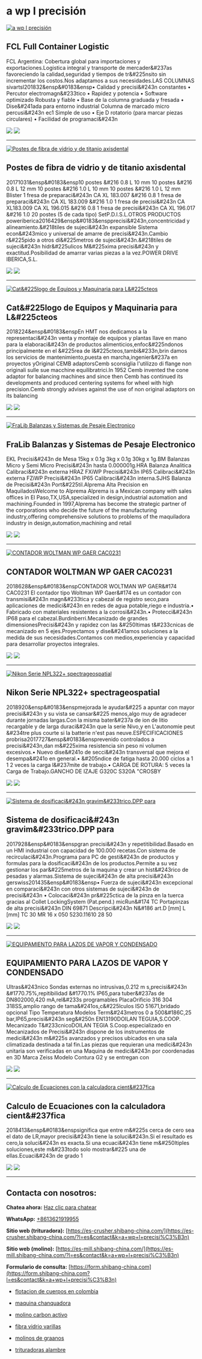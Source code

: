 # a wp l precisión

<a href="https://swt.shibang-china.com/?l=es&img&k=a+wp+l+precisi%C3%B3n" target="_blank">![a wp l precisión](http://static.shibang-china.com/all-800x300/652.jpg)</a>

## FCL Full Container Logistic
FCL Argentina: Cobertura global para importaciones y exportaciones.Logistica integral y transporte de mercader&#237as favoreciendo la calidad,seguridad y tiempos de tr&#225nsito sin incrementar los costos.Nos adaptamos a sus necesidades.LAS COLUMNAS sivartsl201832&ensp&#0183&ensp• Calidad y precisi&#243n constantes • Percutor electromagn&#233tico • Rapidez y potencia • Software optimizado Robusta y fiable • Base de la columna graduada y fresada • Dise&#241ada para entorno industrial Columna de marcado micro percusi&#243n ec1 Simple de uso • Eje D rotatorio (para marcar piezas circulares) • Facilidad de programaci&#243n


<a href="https://whatsapp.shibangsoft.com/WhatsApp.php" target="_blank" title="WhatsApp">![](http://static.shibang-china.com/icon/whatsapp.png)</a> <a href="https://swt.shibang-china.com/?l=es&icon&k=a+wp+l+precisi%C3%B3n" target="_blank">![](http://static.shibang-china.com/icon/chat-es.png)</a>

---

<a href="https://swt.shibang-china.com/?l=es&img&k=a+wp+l+precisi%C3%B3n" target="_blank">![Postes de fibra de vidrio y de titanio axisdental](http://static.shibang-china.com/all-800x300/965.jpg)</a>

## Postes de fibra de vidrio y de titanio axisdental
20171031&ensp&#0183&ensp10 postes &#216 0.8 L 10 mm 10 postes &#216 0.8 L 12 mm 10 postes &#216 1.0 L 10 mm 10 postes &#216 1.0 L 12 mm Blister 1 fresa de preparaci&#243n CA XL 183.007 &#216 0.8 1 fresa de preparaci&#243n CA XL 183.009 &#216 1.0 1 fresa de precisi&#243n CA XL183.009 CA XL 196.015 &#216 0.8 1 fresa de precisi&#243n CA XL 196.017 &#216 1.0 20 postes (5 de cada tipo) SetP.D.I.S.L.OTROS PRODUCTOS poweriberica2016429&ensp&#0183&enspprecisi&#243n,concentricidad y alineamiento.&#218tiles de sujeci&#243n expansible Sistema econ&#243mico y universal de amarre de precisi&#243n.Cambio r&#225pido a otros di&#225metros de sujeci&#243n.&#218tiles de sujeci&#243n hidr&#225ulicos M&#225xima precisi&#243n y exactitud.Posibilidad de amarrar varias piezas a la vez.POWER DRIVE IBERICA,S.L.


<a href="https://whatsapp.shibangsoft.com/WhatsApp.php" target="_blank" title="WhatsApp">![](http://static.shibang-china.com/icon/whatsapp.png)</a> <a href="https://swt.shibang-china.com/?l=es&icon&k=a+wp+l+precisi%C3%B3n" target="_blank">![](http://static.shibang-china.com/icon/chat-es.png)</a>

---

<a href="https://swt.shibang-china.com/?l=es&img&k=a+wp+l+precisi%C3%B3n" target="_blank">![Cat&#225logo de Equipos y Maquinaria para L&#225cteos](http://static.shibang-china.com/all-800x300/445.jpg)</a>

## Cat&#225logo de Equipos y Maquinaria para L&#225cteos
2018224&ensp&#0183&enspEn HMT nos dedicamos a la representaci&#243n venta y montaje de equipos y plantas llave en mano para la elaboraci&#243n de productos alimenticios,enfoc&#225ndonos principalmente en el &#225rea de l&#225cteos,tambi&#233n,brin damos los servicios de mantenimiento,puesta en marcha,ingenier&#237a en proyectos yOriginal CEMB adaptorsCemb sconsiglia l'utilizzo di flange non originali sulle sue macchine equilibratrici.In 1952 Cemb invented the cone adaptor for balancing machines and since then Cemb has continued its developments and produced centering systems for wheel with high precision.Cemb strongly advises against the use of non original adaptors on its balancing


<a href="https://whatsapp.shibangsoft.com/WhatsApp.php" target="_blank" title="WhatsApp">![](http://static.shibang-china.com/icon/whatsapp.png)</a> <a href="https://swt.shibang-china.com/?l=es&icon&k=a+wp+l+precisi%C3%B3n" target="_blank">![](http://static.shibang-china.com/icon/chat-es.png)</a>

---

<a href="https://swt.shibang-china.com/?l=es&img&k=a+wp+l+precisi%C3%B3n" target="_blank">![FraLib Balanzas y Sistemas de Pesaje Electronico](http://static.shibang-china.com/all-800x300/1283.jpg)</a>

## FraLib Balanzas y Sistemas de Pesaje Electronico
EKL Precisi&#243n de Mesa 15kg x 0.1g 3kg x 0.1g 30kg x 1g.BM Balanzas Micro y Semi Micro Precisi&#243n hasta 0.000001g.HRA Balanza Analitica Calibraci&#243n externa HRAZ FXiWP Precisi&#243n IP65 Calibraci&#243n externa FZiWP Precisi&#243n IP65 Calibraci&#243n interna.SJHS Balanza de Precisi&#243n Port&#225til.Alprema Alta Precision en MaquiladosWelcome to Alprema Alprema is a Mexican company with sales offices in El Paso,TX,USA,specialized in design,industrial automation and machining.Founded in 1997,Alprema has become the strategic partner of the corporations who decide the future of the manufacturing industry,offering comprehensive solutions to problems of the maquiladora industry in design,automation,machining and retail


<a href="https://whatsapp.shibangsoft.com/WhatsApp.php" target="_blank" title="WhatsApp">![](http://static.shibang-china.com/icon/whatsapp.png)</a> <a href="https://swt.shibang-china.com/?l=es&icon&k=a+wp+l+precisi%C3%B3n" target="_blank">![](http://static.shibang-china.com/icon/chat-es.png)</a>

---

<a href="https://swt.shibang-china.com/?l=es&img&k=a+wp+l+precisi%C3%B3n" target="_blank">![CONTADOR WOLTMAN WP GAER CAC0231](http://static.shibang-china.com/all-800x300/1377.jpg)</a>

## CONTADOR WOLTMAN WP GAER CAC0231
2018628&ensp&#0183&enspCONTADOR WOLTMAN WP GAER&#174 CAC0231 El contador tipo Woltman WP Gaer&#174 es un contador con transmisi&#243n magn&#233tica y cabezal de registro seco,para aplicaciones de medici&#243n en redes de agua potable,riego e industria.• Fabricado con materiales resistentes a la corrosi&#243n.• Protecci&#243n IP68 para el cabezal.Burdinberri.Mecanizado de grandes dimensionesPrecisi&#243n y rapidez con las &#250ltimas t&#233cnicas de mecanizado en 5 ejes.Proyectamos y dise&#241amos soluciones a la medida de sus necesidades.Contamos con medios,experiencia y capacidad para desarrollar proyectos integrales.


<a href="https://whatsapp.shibangsoft.com/WhatsApp.php" target="_blank" title="WhatsApp">![](http://static.shibang-china.com/icon/whatsapp.png)</a> <a href="https://swt.shibang-china.com/?l=es&icon&k=a+wp+l+precisi%C3%B3n" target="_blank">![](http://static.shibang-china.com/icon/chat-es.png)</a>

---

<a href="https://swt.shibang-china.com/?l=es&img&k=a+wp+l+precisi%C3%B3n" target="_blank">![Nikon Serie NPL322+ spectrageospatial](http://static.shibang-china.com/all-800x300/1145.jpg)</a>

## Nikon Serie NPL322+ spectrageospatial
2018920&ensp&#0183&enspmejorada le ayudar&#225 a apuntar con mayor precisi&#243n y su vista se cansar&#225 menos,algo muy de agradecer durante jornadas largas.Con la misma bater&#237a de ion de litio recargable y de larga duraci&#243n que la serie Nivo,y en L'autonomie peut &#234tre plus courte si la batterie n'est pas neuve.ESPECIFICACIONES probrisa2017727&ensp&#0183&ensprevenido controlados a precisi&#243n,dan m&#225xima resistencia sin peso ni volumen excesivos.• Nuevo dise&#241o de secci&#243n transversal que mejora el desempa&#241o en general.• &#205ndice de fatiga hasta 20.000 ciclos a 1 1 2 veces la carga l&#237mite de trabajo.• CARGA DE ROTURA: 5 veces la Carga de Trabajo.GANCHO DE IZAJE G320C S320A "CROSBY


<a href="https://whatsapp.shibangsoft.com/WhatsApp.php" target="_blank" title="WhatsApp">![](http://static.shibang-china.com/icon/whatsapp.png)</a> <a href="https://swt.shibang-china.com/?l=es&icon&k=a+wp+l+precisi%C3%B3n" target="_blank">![](http://static.shibang-china.com/icon/chat-es.png)</a>

---

<a href="https://swt.shibang-china.com/?l=es&img&k=a+wp+l+precisi%C3%B3n" target="_blank">![Sistema de dosificaci&#243n gravim&#233trico.DPP para](http://static.shibang-china.com/all-800x300/1038.jpg)</a>

## Sistema de dosificaci&#243n gravim&#233trico.DPP para
2017928&ensp&#0183&enspgran precisi&#243n y repetitibilidad.Basado en un HMI industrial con capacidad de 100.000 recetas.Con sistema de recirculaci&#243n.Programa para PC de gesti&#243n de productos y formulas para la dosificaci&#243n de los productos.Permite a su vez gestionar los par&#225metros de la maquina y crear un hist&#243rico de pesadas y alarmas.Sistema de sujeci&#243n de alta precisi&#243n gerswiss201435&ensp&#0183&ensp• Fuerza de sujeci&#243n excepcional en comparaci&#243n con otros sistemas de sujeci&#243n de precisi&#243n • Colocaci&#243n pr&#225ctica de la pinza en la tuerca gracias al Collet LockingSystem (Pat.pend.) micRun&#174 TC Portapinzas de alta precisi&#243n DIN 69871 Descripci&#243n N&#186 art.D [mm] L [mm] TC 30 MR 16 x 050 5230.11610 28 50


<a href="https://whatsapp.shibangsoft.com/WhatsApp.php" target="_blank" title="WhatsApp">![](http://static.shibang-china.com/icon/whatsapp.png)</a> <a href="https://swt.shibang-china.com/?l=es&icon&k=a+wp+l+precisi%C3%B3n" target="_blank">![](http://static.shibang-china.com/icon/chat-es.png)</a>

---

<a href="https://swt.shibang-china.com/?l=es&img&k=a+wp+l+precisi%C3%B3n" target="_blank">![EQUIPAMIENTO PARA LAZOS DE VAPOR Y CONDENSADO](http://static.shibang-china.com/all-800x300/935.jpg)</a>

## EQUIPAMIENTO PARA LAZOS DE VAPOR Y CONDENSADO
Ultras&#243nico Sondas externas no intrusivas,0.212 m s,precisi&#243n &#1770.75%,repitibilidad &#1770.1% IP65,para tuber&#237as de DN802000,420 mA,rel&#233s programables PlacaOrificio 316 304 318SS,amplio rango de tama&#241os,c&#225lculos ISO 51671,bridado opcional Tipo Temperatura Modelos Term&#243metros 0 a 500&#186C,25 bar,IP65,precisi&#243n seg&#250n EN13190DOILAN TEGUIA,S.COOP. Mecanizado T&#233cnicoDOILAN TEGIA S.Coop.especializado en Mecanizados de Precisi&#243n dispone de los instrumentos de medici&#243n m&#225s avanzados y precisos ubicados en una sala climatizada destinada a tal fin.Las piezas que requieran una medici&#243n unitaria son verificadas en una Maquina de medici&#243n por coordenadas en 3D Marca Zeiss Modelo Contura G2 y se entregan con


<a href="https://whatsapp.shibangsoft.com/WhatsApp.php" target="_blank" title="WhatsApp">![](http://static.shibang-china.com/icon/whatsapp.png)</a> <a href="https://swt.shibang-china.com/?l=es&icon&k=a+wp+l+precisi%C3%B3n" target="_blank">![](http://static.shibang-china.com/icon/chat-es.png)</a>

---

<a href="https://swt.shibang-china.com/?l=es&img&k=a+wp+l+precisi%C3%B3n" target="_blank">![Calculo de Ecuaciones con la calculadora cient&#237fica](http://static.shibang-china.com/all-800x300/646.jpg)</a>

## Calculo de Ecuaciones con la calculadora cient&#237fica
2018413&ensp&#0183&enspsignifica que entre m&#225s cerca de cero sea el dato de LR,mayor precisi&#243n tiene la soluci&#243n.Si el resultado es cero,la soluci&#243n es exacta.Si una ecuaci&#243n tiene m&#250ltiples soluciones,este m&#233todo solo mostrar&#225 una de ellas.Ecuaci&#243n de grado 1

<a href="https://whatsapp.shibangsoft.com/WhatsApp.php" target="_blank" title="WhatsApp">![](http://static.shibang-china.com/icon/whatsapp.png)</a> <a href="https://swt.shibang-china.com/?l=es&icon&k=a+wp+l+precisi%C3%B3n" target="_blank">![](http://static.shibang-china.com/icon/chat-es.png)</a>

---
## Contacta con nosotros:

**Chatea ahora:** [Haz clic para chatear](https://swt.shibang-china.com?l=es&contact&k=a+wp+l+precisi%C3%B3n)

**WhatsApp:**  [+8613621919955](https://whatsapp.shibangsoft.com/WhatsApp.php)

**Sitio web (trituradora):** [https://es-crusher.shibang-china.com/](https://es-crusher.shibang-china.com/?l=es&contact&k=a+wp+l+precisi%C3%B3n)

**Sitio web (molino):** [https://es-mill.shibang-china.com/](https://es-mill.shibang-china.com/?l=es&contact&k=a+wp+l+precisi%C3%B3n)

**Formulario de consulta:** [https://form.shibang-china.com](https://form.shibang-china.com?l=es&contact&k=a+wp+l+precisi%C3%B3n)

* [flotacion de cuerpos en colombia](../72/flotacion%20de%20cuerpos%20en%20colombia.md)

* [maquina chanquadora](../76/maquina%20chanquadora.md)

* [molino carbon activo](../72/molino%20carbon%20activo.md)

* [fibra vidrio varillas](../78/fibra%20vidrio%20varillas.md)

* [molinos de graanos](../67/molinos%20de%20graanos.md)

* [trituradoras alambre](../66/trituradoras%20alambre.md)
